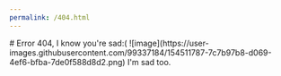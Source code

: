 ```yaml
---
permalink: /404.html
---
```

<title>404 so sad</title>
# Error 404, I know you're sad:(
![image](https://user-images.githubusercontent.com/99337184/154511787-7c7b97b8-d069-4ef6-bfba-7de0f588d8d2.png)
I'm sad too.
